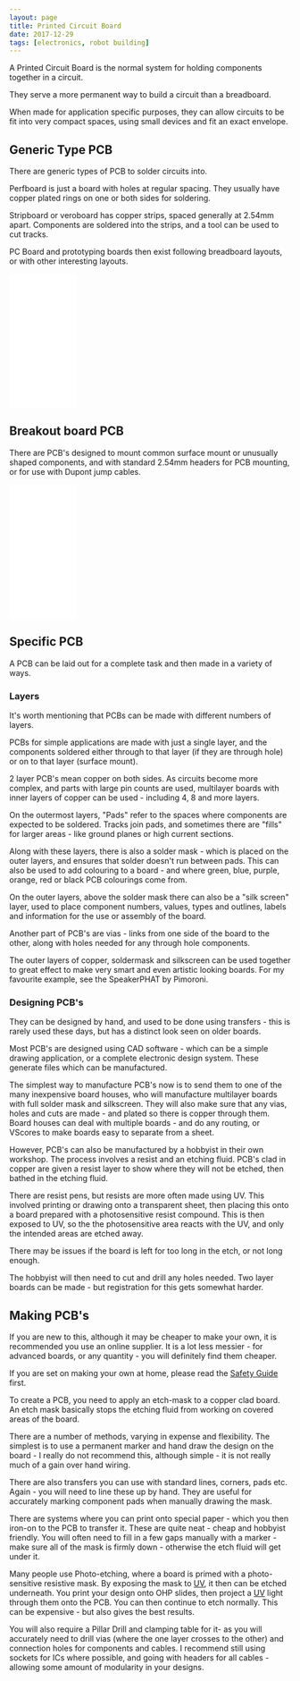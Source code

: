 ```yaml
---
layout: page
title: Printed Circuit Board
date: 2017-12-29
tags: [electronics, robot building]
---
```

A Printed Circuit Board is the normal system for holding components together in a circuit.

They serve a more permanent way to build a circuit than a breadboard.

When made for application specific purposes, they can allow circuits to be fit into very compact spaces, using small devices and fit an exact envelope.

## Generic Type PCB

There are generic types of PCB to solder circuits into.

Perfboard is just a board with holes at regular spacing. They usually have copper plated rings on one or both sides for soldering.

Stripboard or veroboard has copper strips, spaced generally at 2.54mm apart. Components are soldered into the strips, and a tool can be used to cut tracks.

PC Board and prototyping boards then exist following breadboard layouts, or with other interesting layouts.

<iframe style="width:120px;height:240px;" marginwidth="0" marginheight="0" scrolling="no" frameborder="0" src="//ws-eu.amazon-adsystem.com/widgets/q?ServiceVersion=20070822&OneJS=1&Operation=GetAdHtml&MarketPlace=GB&source=ss&ref=as_ss_li_til&ad_type=product_link&tracking_id=orionrobots-21&language=en_GB&marketplace=amazon&region=GB&placement=B0875P5475&asins=B0875P5475&linkId=f08e5c7fad46289b24d228a4a6893892&show_border=true&link_opens_in_new_window=true"></iframe>

## Breakout board PCB

There are PCB's designed to mount common surface mount or unusually shaped components, and with standard 2.54mm headers for PCB mounting, or for use with Dupont jump cables.

<iframe style="width:120px;height:240px;" marginwidth="0" marginheight="0" scrolling="no" frameborder="0" src="//ws-eu.amazon-adsystem.com/widgets/q?ServiceVersion=20070822&OneJS=1&Operation=GetAdHtml&MarketPlace=GB&source=ss&ref=as_ss_li_til&ad_type=product_link&tracking_id=orionrobots-21&language=en_GB&marketplace=amazon&region=GB&placement=B085LC6ZSY&asins=B085LC6ZSY&linkId=5ee177d23535d719006c52f300631478&show_border=true&link_opens_in_new_window=true"></iframe>

## Specific PCB

A PCB can be laid out for a complete task and then made in a variety of ways.

### Layers

It's worth mentioning that PCBs can be made with different numbers of layers.

PCBs for simple applications are made with just a single layer, and the components soldered either through to that layer (if they are through hole) or on to that layer (surface mount).

2 layer PCB's mean copper on both sides. As circuits become more complex, and parts with large pin counts are used, multilayer boards with inner layers of copper can be used - including 4, 8 and more layers.

On the outermost layers, "Pads" refer to the spaces where components are expected to be soldered. Tracks join pads, and sometimes there are "fills" for larger areas - like ground planes or high current sections.

Along with these layers, there is also a solder mask - which is placed on the outer layers, and ensures that solder doesn't run between pads. This can also be used to add colouring to a board - and where green, blue, purple, orange, red or black PCB colourings come from.

On the outer layers, above the solder mask there can also be a "silk screen" layer, used to place component numbers, values, types and outlines, labels and information for the use or assembly of the board.

Another part of PCB's are vias - links from one side of the board to the other, along with holes needed for any through hole components.

The outer layers of copper, soldermask and silkscreen can be used together to great effect to make very smart and even artistic looking boards. For my favourite example, see the SpeakerPHAT by Pimoroni.

### Designing PCB's

They can be designed by hand, and used to be done using transfers - this is rarely used these days, but has a distinct look seen on older boards.

Most PCB's are designed using CAD software - which can be a simple drawing application, or a complete electronic design system. These generate files which can be manufactured.

The simplest way to manufacture PCB's now is to send them to one of the many inexpensive board houses, who will manufacture multilayer boards with full solder mask and silkscreen. They will also make sure that any vias, holes and cuts are made - and plated so there is copper through them. Board houses can deal with multiple boards - and do any routing, or VScores to make boards easy to separate from a sheet.

However, PCB's can also be manufactured by a hobbyist in their own workshop. The process involves a resist and an etching fluid. PCB's clad in copper are given a resist layer to show where they will not be etched, then bathed in the etching fluid.

There are resist pens, but resists are more often made using UV. This involved printing or drawing onto a transparent sheet, then placing this onto a  board prepared with a photosensitive resist compound. This is then exposed to UV, so the the photosensitive area reacts with the UV, and only the intended areas are etched away.

There may be issues if the board is left for too long in the etch, or not long enough.

The hobbyist will then need to cut and drill any holes needed. Two layer boards can be made - but registration for this gets somewhat harder.

## Making PCB's

If you are new to this, although it may be cheaper to make your own, it is recommended you use an online supplier. It is a lot less messier - for advanced boards, or any quantity - you will definitely find them cheaper.

If you are set on making your own at home, please read the [Safety Guide](/wiki/robot_building_safety.html "Building robots can be dangerous - tips to help your safety") first.

To create a PCB, you need to apply an etch-mask to a copper clad board. An etch mask basically stops the etching fluid from working on covered areas of the board.

There are a number of methods, varying in expense and flexibility. The simplest is to use a permanent marker and hand draw the design on the board - I really do not recommend this, although simple - it is not really much of a gain over hand wiring.

There are also transfers you can use with standard lines, corners, pads etc. Again - you will need to line these up by hand. They are useful for accurately marking component pads when manually drawing the mask.

There are systems where you can print onto special paper - which you then iron-on to the PCB to transfer it. These are quite neat - cheap and hobbyist friendly. You will often need to fill in a few gaps manually with a marker - make sure all of the mask is firmly down - otherwise the etch fluid will get under it.

Many people use Photo-etching, where a board is primed with a photo-sensitive resistive mask. By exposing the mask to [UV](/wiki/uv.html "Ultra Violet Light"), it then can be etched underneath. You print your design onto OHP slides, then project a [UV](/wiki/uv.html "Ultra Violet Light") light through them onto the PCB. You can then continue to etch normally. This can be expensive - but also gives the best results.

You will also require a Pillar Drill and clamping table for it- as you will accurately need to drill vias (where the one layer crosses to the other) and connection holes for components and cables. I recommend still using sockets for ICs where possible, and going with headers for all cables - allowing some amount of modularity in your designs.
